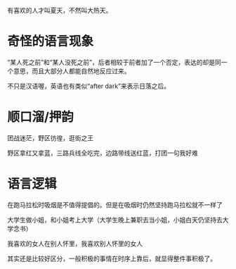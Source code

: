 有喜欢的人才叫夏天，不然叫大热天。





# 奇怪的语言现象



“某人死之前”和“某人没死之前”，后者相较于前者加了一个否定，表达的却是同一个意思，而且大部分人都能自然地反应过来。

不只是汉语喔，英语也有类似“after dark”来表示日落之后。





# 顺口溜/押韵

团战迷茫，野区彷徨，逛街之王

野区拿红又拿蓝，三路兵线全吃完，边路带线送红蓝，打团一句我好难





# 语言逻辑

在跑马拉松时吸烟是不值得提倡的。但是在吸烟时仍然坚持跑马拉松就不一样了

大学生做小姐，和小姐考上大学（大学生晚上兼职去当小姐，小姐白天仍坚持去大学念书）

我喜欢的女人在别人怀里，我喜欢别人怀里的女人



其实还是比较好区分，一般积极的事情在时序上靠后，就显得整件事积极了。